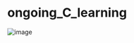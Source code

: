 # ongoing_C_learning
![image](https://user-images.githubusercontent.com/97194954/185533516-3709c82f-ed6e-444f-bd51-821d33916003.png)
